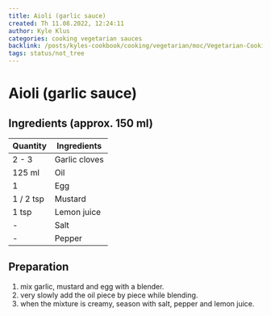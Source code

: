 ```yaml
---
title: Aioli (garlic sauce)
created: Th 11.08.2022, 12:24:11
author: Kyle Klus
categories: cooking vegetarian sauces
backlink: /posts/kyles-cookbook/cooking/vegetarian/moc/Vegetarian-Cooking-Recipes.html
tags: status/not_tree
---
```


# Aioli (garlic sauce)

## Ingredients (approx. 150 ml)

| Quantity | Ingredients |
| -------- | ------------------------------ |
| 2 - 3 | Garlic cloves |
| 125 ml | Oil |
| 1 | Egg |
| 1 / 2 tsp | Mustard |
| 1 tsp | Lemon juice |
| - | Salt |
| - | Pepper |

## Preparation

1. mix garlic, mustard and egg with a blender.
2. very slowly add the oil piece by piece while blending.
3. when the mixture is creamy, season with salt, pepper and lemon juice.
